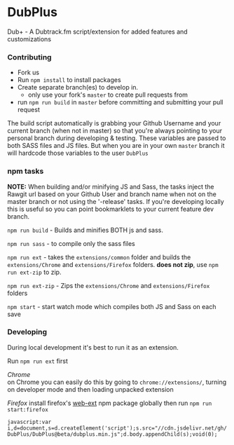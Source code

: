 # DubPlus
Dub+ - A Dubtrack.fm script/extension for added features and customizations

### Contributing

- Fork us    
- Run `npm install` to install packages    
- Create separate branch(es) to develop in.
  - only use your fork's `master` to create pull requests from 
- run `npm run build` in `master` before committing and submitting your pull request

The build script automatically is grabbing your Github Username and your current branch (when not in master) so that you're always pointing to your personal branch during developing & testing.  These variables are passed to both SASS files and JS files. But when you are in your own `master` branch it will hardcode those variables to the user `DubPlus`


### npm tasks

**NOTE:**
When building and/or minifying JS and Sass, the tasks inject the Rawgit url based on your Github User and branch name when not on the master branch or not using the '-release' tasks. If you're developing locally this is useful so you can point bookmarklets to your current feature dev branch.

`npm run build` - Builds and minifies BOTH js and sass.

`npm run sass` - to compile only the sass files

`npm run ext` - takes the `extensions/common` folder and builds the `extensions/Chrome` and `extensions/Firefox` folders.  **does not zip**, use `npm run ext-zip` to zip.

`npm run ext-zip` - Zips the `extensions/Chrome` and `extensions/Firefox` folders

`npm start` - start watch mode which compiles both JS and Sass on each save

### Developing

During local development it's best to run it as an extension.  

Run `npm run ext` first

*Chrome*    
on Chrome you can easily do this by going to `chrome://extensions/`, turning on developer mode and then loading unpacked extension

*Firefox*
install firefox's [web-ext](https://www.npmjs.com/package/web-ext) npm package globally
then run `npm run start:firefox`

`javascript:var i,d=document,s=d.createElement('script');s.src="//cdn.jsdelivr.net/gh/DubPlus/DubPlus@beta/dubplus.min.js";d.body.appendChild(s);void(0);`

